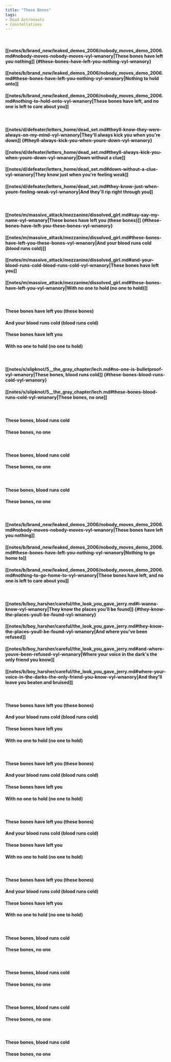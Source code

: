 ```yaml
---
title: "These Bones"
tags:
- Dead Astronauts
- Constellations
---
```

&nbsp;
#### [[notes/b/brand_new/leaked_demos_2006/nobody_moves_demo_2006.md#nobody-moves-nobody-moves-vyl-wnanory|These bones have left you nothing]] {#these-bones-have-left-you-nothing-vyl-wnanory}
#### [[notes/b/brand_new/leaked_demos_2006/nobody_moves_demo_2006.md#these-bones-have-left-you-nothing-vyl-wnanory|Nothing to hold onto]]
#### [[notes/b/brand_new/leaked_demos_2006/nobody_moves_demo_2006.md#nothing-to-hold-onto-vyl-wnanory|These bones have left, and no one is left to care about you]]
&nbsp;
#### [[notes/d/defeater/letters_home/dead_set.md#theyll-know-they-were-always-on-my-mind-vyl-wnanory|They'll always kick you when you're down]] {#theyll-always-kick-you-when-youre-down-vyl-wnanory}
#### [[notes/d/defeater/letters_home/dead_set.md#theyll-always-kick-you-when-youre-down-vyl-wnanory|Down without a clue]]
#### [[notes/d/defeater/letters_home/dead_set.md#down-without-a-clue-vyl-wnanory|They know just when you're feeling weak]]
#### [[notes/d/defeater/letters_home/dead_set.md#they-know-just-when-youre-feeling-weak-vyl-wnanory|And they'll rip right through you]]
&nbsp;
#### [[notes/m/massive_attack/mezzanine/dissolved_girl.md#say-say-my-name-vyl-wnanory|These bones have left you (these bones)]] {#these-bones-have-left-you-these-bones-vyl-wnanory}
#### [[notes/m/massive_attack/mezzanine/dissolved_girl.md#these-bones-have-left-you-these-bones-vyl-wnanory|And your blood runs cold (blood runs cold)]]
#### [[notes/m/massive_attack/mezzanine/dissolved_girl.md#and-your-blood-runs-cold-blood-runs-cold-vyl-wnanory|These bones have left you]]
#### [[notes/m/massive_attack/mezzanine/dissolved_girl.md#these-bones-have-left-you-vyl-wnanory|With no one to hold (no one to hold)]]
&nbsp;
#### These bones have left you (these bones)
#### And your blood runs cold (blood runs cold)
#### These bones have left you
#### With no one to hold (no one to hold)
&nbsp;
#### [[notes/s/slipknot/5__the_gray_chapter/lech.md#no-one-is-bulletproof-vyl-wnanory|These bones, blood runs cold]] {#these-bones-blood-runs-cold-vyl-wnanory}
#### [[notes/s/slipknot/5__the_gray_chapter/lech.md#these-bones-blood-runs-cold-vyl-wnanory|These bones, no one]]
&nbsp;
#### These bones, blood runs cold
#### These bones, no one
&nbsp;
#### These bones, blood runs cold
#### These bones, no one
&nbsp;
#### These bones, blood runs cold
#### These bones, no one
&nbsp;
#### [[notes/b/brand_new/leaked_demos_2006/nobody_moves_demo_2006.md#nobody-moves-nobody-moves-vyl-wnanory|These bones have left you nothing]]
#### [[notes/b/brand_new/leaked_demos_2006/nobody_moves_demo_2006.md#these-bones-have-left-you-nothing-vyl-wnanory|Nothing to go home to]]
#### [[notes/b/brand_new/leaked_demos_2006/nobody_moves_demo_2006.md#nothing-to-go-home-to-vyl-wnanory|These bones have left, and no one is left to care about you]]
&nbsp;
#### [[notes/b/boy_harsher/careful/the_look_you_gave_jerry.md#i-wanna-know-vyl-wnanory|They know the places you'll be found]] {#they-know-the-places-youll-be-found-vyl-wnanory}
#### [[notes/b/boy_harsher/careful/the_look_you_gave_jerry.md#they-know-the-places-youll-be-found-vyl-wnanory|And where you've been refused]]
#### [[notes/b/boy_harsher/careful/the_look_you_gave_jerry.md#and-where-youve-been-refused-vyl-wnanory|Where your voice in the dark's the only friend you know]]
#### [[notes/b/boy_harsher/careful/the_look_you_gave_jerry.md#where-your-voice-in-the-darks-the-only-friend-you-know-vyl-wnanory|And they'll leave you beaten and bruised]]
&nbsp;
#### These bones have left you (these bones)
#### And your blood runs cold (blood runs cold)
#### These bones have left you
#### With no one to hold (no one to hold)
&nbsp;
#### These bones have left you (these bones)
#### And your blood runs cold (blood runs cold)
#### These bones have left you
#### With no one to hold (no one to hold)
&nbsp;
#### These bones have left you (these bones)
#### And your blood runs cold (blood runs cold)
#### These bones have left you
#### With no one to hold (no one to hold)
&nbsp;
#### These bones have left you (these bones)
#### And your blood runs cold (blood runs cold)
#### These bones have left you
#### With no one to hold (no one to hold)
&nbsp;
#### These bones, blood runs cold
#### These bones, no one
&nbsp;
#### These bones, blood runs cold
#### These bones, no one
&nbsp;
#### These bones, blood runs cold
#### These bones, no one
&nbsp;
#### These bones, blood runs cold
#### These bones, no one
